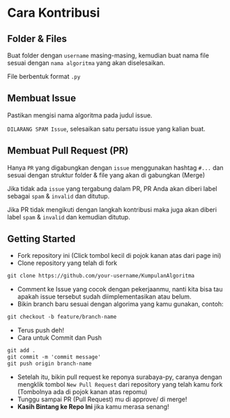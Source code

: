 # Cara Kontribusi

## Folder & Files
Buat folder dengan `username` masing-masing, kemudian buat nama file sesuai dengan `nama algoritma` yang akan diselesaikan.

File berbentuk format `.py`

## Membuat Issue
Pastikan mengisi nama algoritma pada judul issue.

`DILARANG SPAM Issue`, selesaikan satu persatu issue yang kalian buat.

## Membuat Pull Request (PR)
Hanya `PR` yang digabungkan dengan `issue` menggunakan hashtag `#...` dan sesuai dengan struktur folder & file yang akan di gabungkan (Merge)

Jika tidak ada `issue` yang tergabung dalam PR, PR Anda akan diberi label sebagai `spam` & `invalid` dan ditutup.

Jika PR tidak mengikuti dengan langkah kontribusi maka juga akan diberi label `spam` & `invalid` dan kemudian ditutup.


## Getting Started
* Fork repository ini (Click tombol kecil di pojok kanan atas dari page ini)
* Clone repository yang telah di fork
```markdown
git clone https://github.com/your-username/KumpulanAlgoritma
```
* Comment ke Issue yang cocok dengan pekerjaanmu, nanti kita bisa tau apakah issue tersebut sudah diimplementasikan atau belum.
* Bikin branch baru sesuai dengan algorima yang kamu gunakan, contoh:
```markdown
git checkout -b feature/branch-name
```
* Terus push deh!
* Cara untuk Commit dan Push
```markdown
git add .
git commit -m 'commit message'
git push origin branch-name
```
* Setelah itu, bikin pull request ke reponya surabaya-py, caranya dengan mengklik tombol `New Pull Request` dari repository yang telah kamu fork (Tombolnya ada di pojok kanan atas repomu)
* Tunggu sampai PR (Pull Request) mu di approve/ di merge!
* __Kasih Bintang ke Repo Ini__ jika kamu merasa senang!
